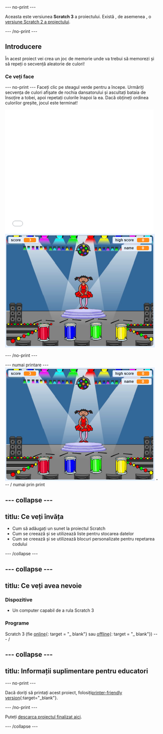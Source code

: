 \--- no-print \---

Aceasta este versiunea **Scratch 3** a proiectului. Există , de asemenea , o [versiune Scratch 2 a proiectului](https://projects.raspberrypi.org/en/projects/memory-scratch2).

\--- /no-print \---

## Introducere

În acest proiect vei crea un joc de memorie unde va trebui să memorezi și să repeți o secvență aleatorie de culori!

### Ce veți face

\--- no-print \--- Faceți clic pe steagul verde pentru a începe. Urmăriți secvența de culori afișate de rochia dansatorului și ascultați bataia de însoțire a tobei, apoi repetați culorile înapoi la ea. Dacă obțineți ordinea culorilor greșite, jocul este terminat!

<div class="scratch-preview">
  <iframe allowtransparency="true" width="485" height="402" src="//scratch.mit.edu/projects/embed/284452634/?autostart=false" frameborder="0" allowfullscreen scrolling="no" mark="crwd-mark"></iframe> <img src="images/screenshot.png" />
</div>

\--- /no-print \---

\--- numai printare \--- ![screenshot of finished game](images/screenshot.png) \--- / numai prin print

## \--- collapse \---

## titlu: Ce veți învăța

+ Cum să adăugați un sunet la proiectul Scratch
+ Cum se creează și se utilizează liste pentru stocarea datelor
+ Cum se creează și se utilizează blocuri personalizate pentru repetarea codului

\--- /collapse \---

## \--- collapse \---

## titlu: Ce veți avea nevoie

### Dispozitive

+ Un computer capabil de a rula Scratch 3

### Programe

Scratch 3 (fie [online](https://rpf.io/scratchon){: target = "_ blank"} sau [offline](https://rpf.io/scratchoff){: target = "_ blank"}) \--- /

## \--- collapse \---

## titlu: Informații suplimentare pentru educatori

\--- no-print \---

Dacă doriți să printați acest proiect, folosiți[printer-friendly version](https://projects.raspberrypi.org/en/projects/memory/print){:target="_blank"}.

\--- /no-print \---

Puteți [descarca proiectul finalizat aici](http://rpf.io/p/en/memory-get).

\--- /collapse \---